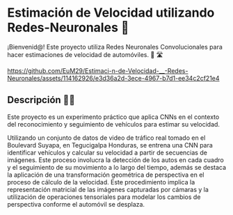 # Estimación de Velocidad utilizando Redes-Neuronales 🚀

¡Bienvenid@! Este proyecto utiliza Redes Neuronales Convolucionales para hacer estimaciones de velocidad de automóviles. :car: :motorway:

https://github.com/EuM29/Estimaci-n-de-Velocidad-__-Redes-Neuronales/assets/114162926/e3d36a2d-3ece-4967-b7d1-ee34c2cf21e4


## Descripción  🚗💨
Este proyecto es un experimento práctico que aplica CNNs en el contexto del reconocimiento y seguimiento de vehículos para estimar su velocidad.

Utilizando un conjunto de datos de video de tráfico real tomado en el Boulevard Suyapa, en Tegucigalpa Honduras, se entrena una CNN para identificar vehículos y calcular su velocidad a partir de secuencias de imágenes. Este proceso involucra la detección de los autos en cada cuadro y el seguimiento de su movimiento a lo largo del tiempo, además se destaca la aplicación de una transformación geométrica de perspectiva en el proceso de cálculo de la velocidad. Este procedimiento implica la representación matricial de las imágenes capturadas por cámaras y la utilización de operaciones tensoriales para modelar los cambios de perspectiva conforme el automóvil se desplaza.



